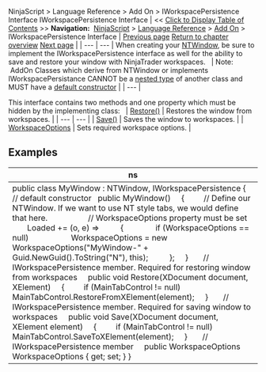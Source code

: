 ﻿
NinjaScript > Language Reference > Add On > IWorkspacePersistence Interface
IWorkspacePersistence Interface
| << [Click to Display Table of Contents](iworkspacepersistence_interface.md) >> **Navigation:**     [NinjaScript](ninjascript.md) > [Language Reference](language_reference_wip.md) > [Add On](add_on.md) > IWorkspacePersistence Interface | [Previous page](createtabpage.md) [Return to chapter overview](add_on.md) [Next page](iworkspacepersistence_restore.md) |
| --- | --- |
When creating your [NTWindow](ntwindow.md), be sure to implement the IWorkspacePersistence interface as well for the ability to save and restore your window with NinjaTrader workspaces. 
 
| Note:  AddOn Classes which derive from NTWindow or implements IWorkspacePersistance CANNOT be a [nested type](https://msdn.microsoft.com/en-us/library/ms173120.aspx) of another class and MUST have a [default constructor](https://msdn.microsoft.com/en-us/library/ms173115.aspx) |
| --- |

This interface contains two methods and one property which must be hidden by the implementing class:
 
| [Restore()](iworkspacepersistence_restore.md) | Restores the window from workspaces. |
| --- | --- |
| [Save()](iworkspacepersistence_save.md) | Saves the window to workspaces. |
| [WorkspaceOptions](workspaceoptions.md) | Sets required workspace options. |

## 
## Examples
| ns |
| --- |
| public class MyWindow : NTWindow, IWorkspacePersistence {    // default constructor     public MyWindow()      {          // Define our NTWindow. If we want to use NT style tabs, we would define that here.                     // WorkspaceOptions property must be set           Loaded += (o, e) =>           {                if (WorkspaceOptions == null)                     WorkspaceOptions = new WorkspaceOptions("MyWindow-" + Guid.NewGuid().ToString("N"), this);           };      }        // IWorkspacePersistence member. Required for restoring window from workspaces      public void Restore(XDocument document, XElement)      {          if (MainTabControl != null)                MainTabControl.RestoreFromXElement(element);      }        // IWorkspacePersistence member. Required for saving window to workspaces      public void Save(XDocument document, XElement element)      {          if (MainTabControl != null)                MainTabControl.SaveToXElement(element);      }        // IWorkspacePersistence member      public WorkspaceOptions WorkspaceOptions { get; set; } } |
